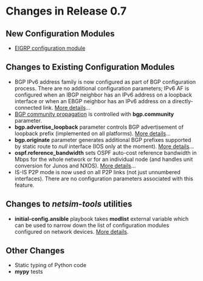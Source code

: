 # Changes in Release 0.7

## New Configuration Modules

* [EIGRP configuration module](../module/eigrp.md)

## Changes to Existing Configuration Modules

* BGP IPv6 address family is now configured as part of BGP configuration process. There are no additional configuration parameters; IPv6 AF is configured when an IBGP neighbor has an IPv6 address on a loopback interface or when an EBGP neighbor has an IPv6 address on a directly-connected link. [More details](../module/bgp.md#ipv6-support)...
* [BGP community propagation](../module/bgp.md#bgp-communities-propagation) is controlled with **bgp.community** parameter.
* **bgp.advertise_loopback** parameter controls BGP advertisement of loopback prefix (implemented on all platforms). [More details](../module/bgp.md#advertised-bgp-prefixes)...
* **bgp.originate** parameter generates additional BGP prefixes supported by static route to *null* interface (IOS only at the moment). [More details](../module/bgp.md#advertised-bgp-prefixes)...
* **ospf.reference_bandwidth** sets OSPF auto-cost reference bandwidth in Mbps for the whole network or for an individual node (and handles unit conversion for Junos and NXOS). [More details](../module/ospf.md#global-parameters)...
* IS-IS P2P mode is now used on all P2P links (not just unnumbered interfaces). There are no configuration parameters associated with this feature.

## Changes to *netsim-tools* utilities

* **initial-config.ansible** playbook takes **modlist** external variable which can be used to narrow down the list of configuration modules configured on network devices. [More details](../configs.md#module-configurations).

## Other Changes

* Static typing of Python code
* **mypy** tests
